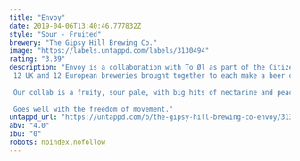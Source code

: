 ```yaml
---
title: "Envoy"
date: 2019-04-06T13:40:46.777832Z
style: "Sour - Fruited"
brewery: "The Gipsy Hill Brewing Co."
image: "https://labels.untappd.com/labels/3130494"
rating: "3.39"
description: "Envoy is a collaboration with To Øl as part of the Citizens of Everywhere project. 12 UK and 12 European breweries brought together to each make a beer celebrating the achievements of the EU.  Our collab is a fruity, sour pale, with big hits of nectarine and peach with soft dry finish.  Goes well with the freedom of movement."
untappd_url: "https://untappd.com/b/the-gipsy-hill-brewing-co-envoy/3130494"
abv: "4.0"
ibu: "0"
robots: noindex,nofollow
---
```

